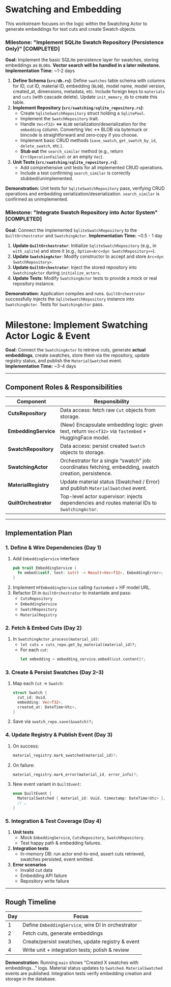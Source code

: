 # Swatching and Embedding

This workstream focuses on the logic within the Swatching Actor to generate embeddings for text cuts and create Swatch objects.

### Milestone: "Implement SQLite Swatch Repository (Persistence Only)" [COMPLETED]

**Goal:** Implement the basic SQLite persistence layer for swatches, storing embeddings as `BLOB`s. **Vector search will be handled in a later milestone.**
**Implementation Time:** ~1-2 days

1.  **Define Schema (`src/db.rs`)**: Define `swatches` table schema with columns for ID, cut ID, material ID, embedding (`BLOB`), model name, model version, created_at, dimensions, metadata, etc. Include foreign keys to `materials` and `cuts` (with cascade delete). Update `init_memory_db` to create this table.
2.  **Implement Repository (`src/swatching/sqlite_repository.rs`)**:
    - Create `SqliteSwatchRepository` struct holding a `SqlitePool`.
    - Implement the `SwatchRepository` trait.
    - Handle `Vec<f32>` <=> `BLOB` serialization/deserialization for the `embedding` column. Converting Vec<f32> ↔ BLOB via bytemuck or bincode is straightforward and zero‑copy if you choose.
    - Implement basic CRUD methods (`save_swatch`, `get_swatch_by_id`, `delete_swatch`, etc.).
    - **Stub out** the `search_similar` method (e.g., return `Err(OperationFailed)` or an empty `Vec`).
3.  **Unit Tests (`src/swatching/sqlite_repository.rs`)**:
    - Add comprehensive unit tests for all implemented CRUD operations.
    - Include a test confirming `search_similar` is correctly stubbed/unimplemented.

**Demonstration:** Unit tests for `SqliteSwatchRepository` pass, verifying CRUD operations and embedding serialization/deserialization. `search_similar` is confirmed as unimplemented.

### Milestone: "Integrate Swatch Repository into Actor System" [COMPLETED]

**Goal:** Connect the implemented `SqliteSwatchRepository` to the `QuiltOrchestrator` and `SwatchingActor`.
**Implementation Time:** ~0.5 - 1 day

1.  **Update `QuiltOrchestrator`**: Initialize `SqliteSwatchRepository` (e.g., in `with_sqlite`) and store it (e.g., `Option<Arc<dyn SwatchRepository>>`).
2.  **Update `SwatchingActor`**: Modify constructor to accept and store `Arc<dyn SwatchRepository>`.
3.  **Update `QuiltOrchestrator`**: Inject the stored repository into `SwatchingActor` during `initialize_actors`.
4.  **Update Tests**: Modify `SwatchingActor` tests to provide a mock or real repository instance.

**Demonstration:** Application compiles and runs. `QuiltOrchestrator` successfully injects the `SqliteSwatchRepository` instance into `SwatchingActor`. Tests for `SwatchingActor` pass.

# Milestone: Implement Swatching Actor Logic & Event

**Goal:** Connect the `SwatchingActor` to retrieve cuts, generate **actual embeddings**, create swatches, store them via the repository, update registry status, and publish the `MaterialSwatched` event.  
**Implementation Time:** ~3–4 days

---

## Component Roles & Responsibilities

| Component             | Responsibility                                                                                         |
| --------------------- | ------------------------------------------------------------------------------------------------------ |
| **CutsRepository**    | Data access: fetch raw `Cut` objects from storage.                                                     |
| **EmbeddingService**  | (New) Encapsulate embedding logic: given text, return `Vec<f32>` via `fastembed` + HuggingFace model.  |
| **SwatchRepository**  | Data access: persist created `Swatch` objects to storage.                                              |
| **SwatchingActor**    | Orchestrator for a single “swatch” job: coordinates fetching, embedding, swatch creation, persistence. |
| **MaterialRegistry**  | Update material status (Swatched / Error) and publish `MaterialSwatched` event.                        |
| **QuiltOrchestrator** | Top-level actor supervisor: injects dependencies and routes material IDs to `SwatchingActor`.          |

---

## Implementation Plan

### 1. Define & Wire Dependencies (Day 1)

1. Add `EmbeddingService` interface
   ```rust
   pub trait EmbeddingService {
     fn embed(&self, text: &str) -> Result<Vec<f32>, EmbeddingError>;
   }
   ```
2. Implement `HfEmbeddingService` calling `fastembed` + HF model URL.
3. Refactor DI in `QuiltOrchestrator` to instantiate and pass:
   - `CutsRepository`
   - `EmbeddingService`
   - `SwatchRepository`
   - `MaterialRegistry`

### 2. Fetch & Embed Cuts (Day 2)

1. In `SwatchingActor.process(material_id)`:
   - `let cuts = cuts_repo.get_by_material(material_id)?;`
   - For each `cut`:
     ```rust
     let embedding = embedding_service.embed(&cut.content)?;
     ```

### 3. Create & Persist Swatches (Day 2–3)

1. Map each `Cut` → `Swatch`:
   ```rust
   struct Swatch {
     cut_id: Uuid,
     embedding: Vec<f32>,
     created_at: DateTime<Utc>,
   }
   ```
2. Save via `swatch_repo.save(&swatch)?;`

### 4. Update Registry & Publish Event (Day 3)

1. On success:
   ```rust
   material_registry.mark_swatched(material_id)?;
   ```
2. On failure:
   ```rust
   material_registry.mark_error(material_id, error_info)?;
   ```
3. New event variant in `QuiltEvent`:
   ```rust
   enum QuiltEvent {
     MaterialSwatched { material_id: Uuid, timestamp: DateTime<Utc> },
     // …
   }
   ```

### 5. Integration & Test Coverage (Day 4)

1. **Unit tests**
   - Mock `EmbeddingService`, `CutsRepository`, `SwatchRepository`.
   - Test happy path & embedding failures.
2. **Integration tests**
   - In-memory DB: run actor end-to-end, assert cuts retrieved, swatches persisted, event emitted.
3. **Error scenarios**
   - Invalid cut data
   - Embedding API failure
   - Repository write failure

---

## Rough Timeline

| Day | Focus                                              |
| --- | -------------------------------------------------- |
| 1   | Define `EmbeddingService`, wire DI in orchestrator |
| 2   | Fetch cuts, generate embeddings                    |
| 3   | Create/persist swatches, update registry & event   |
| 4   | Write unit + integration tests; polish & review    |

**Demonstration:** Running `main` shows "Created X swatches with embeddings..." logs. Material status updates to `Swatched`. `MaterialSwatched` events are published. Integration tests verify embedding creation and storage in the database.
